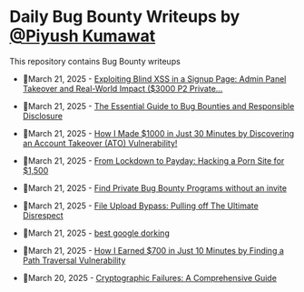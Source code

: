 # Daily Bug Bounty Writeups by [@Piyush Kumawat](https://twitter.com/piyush_supiy) 
This repository contains Bug Bounty writeups

<!-- BLOG-POST-LIST:START -->
 - 💯March 21, 2025 - [Exploiting Blind XSS in a Signup Page: Admin Panel Takeover and Real-World Impact &lpar;$3000 P2 Private…](https://medium.com/@MianHammadx0root/exploiting-blind-xss-in-a-signup-page-admin-panel-takeover-and-real-world-impact-3000-p2-private-110205e3674b?source=rss------bug_bounty-5) 

 - 💯March 21, 2025 - [The Essential Guide to Bug Bounties and Responsible Disclosure](https://medium.com/@locamartin/the-essential-guide-to-bug-bounties-and-responsible-disclosure-b4d34053c139?source=rss------bug_bounty-5) 

 - 💯March 21, 2025 - [How I Made $1000 in Just 30 Minutes by Discovering an Account Takeover &lpar;ATO&rpar; Vulnerability!](https://theindiannetwork.medium.com/how-i-made-1000-in-just-30-minutes-by-discovering-an-account-takeover-ato-vulnerability-84afd6c5d9ab?source=rss------bug_bounty-5) 

 - 💯March 21, 2025 - [From Lockdown to Payday: Hacking a Porn Site for $1,500](https://stevenfloresca.medium.com/from-lockdown-to-payday-hacking-a-porn-site-for-1-500-899bf57cc556?source=rss------bug_bounty-5) 

 - 💯March 21, 2025 - [Find Private Bug Bounty Programs without an invite](https://osintteam.blog/find-private-bug-bounty-programs-without-an-invite-d2baf4c3be06?source=rss------bug_bounty-5) 

 - 💯March 21, 2025 - [File Upload Bypass: Pulling off The Ultimate Disrespect](https://sudosuraj.medium.com/file-upload-bypass-pulling-off-the-ultimate-disrespect-d7200be31717?source=rss------bug_bounty-5) 

 - 💯March 21, 2025 - [best google dorking](https://mknayek101.medium.com/best-google-dorking-00ccc375d415?source=rss------bug_bounty-5) 

 - 💯March 21, 2025 - [How I Earned $700 in Just 10 Minutes by Finding a Path Traversal Vulnerability](https://theindiannetwork.medium.com/how-i-earned-700-in-just-10-minutes-by-finding-a-path-traversal-vulnerability-ef311fe25515?source=rss------bug_bounty-5) 

 - 💯March 20, 2025 - [Cryptographic Failures: A Comprehensive Guide](https://cyberw1ng.medium.com/cryptographic-failures-a-comprehensive-guide-410064fe6e4e?source=rss------bug_bounty-5) 
<!-- BLOG-POST-LIST:END -->
